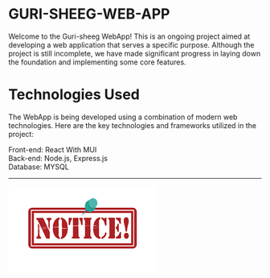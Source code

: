 # GURI-SHEEG-WEB-APP
Welcome to the Guri-sheeg WebApp! This is an ongoing project aimed at developing a web application that serves a specific purpose. Although the project is still incomplete, 
we have made significant progress in laying down the foundation and implementing some core features.

# Technologies Used
The WebApp is being developed using a combination of modern web technologies. Here are the key technologies and frameworks utilized in the project:

Front-end: React With MUI <br>
Back-end: Node.js, Express.js<br>
Database: MYSQL
<hr/>

<img src='noticw.png'/>

